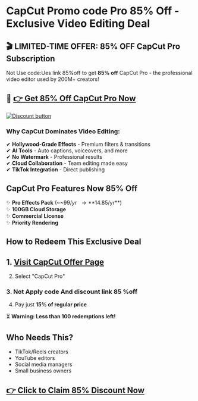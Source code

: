 
# CapCut Promo code  Pro 85% Off - Exclusive Video Editing Deal

## **🎬 LIMITED-TIME OFFER: 85% OFF CapCut Pro Subscription**  

Not Use code:Ues link 85%off to get **85% off** CapCut Pro - the professional video editor used by 200M+ creators!  

## 🔗 **[👉 Get 85% Off CapCut Pro Now](https://capcutaffiliateprogram.pxf.io/2agmGM)**  

[![Discount button](https://github.com/user-attachments/assets/d399b036-0978-458b-9f87-af821dd55d64)](https://capcutaffiliateprogram.pxf.io/2agmGM)

### **Why CapCut Dominates Video Editing:**  
✔ **Hollywood-Grade Effects** - Premium filters & transitions  
✔ **AI Tools** - Auto captions, voiceovers, and more  
✔ **No Watermark** - Professional results  
✔ **Cloud Collaboration** - Team editing made easy  
✔ **TikTok Integration** - Direct publishing  

## **CapCut Pro Features Now 85% Off**  
✨ **Pro Effects Pack** (~~$99/yr~~ → **$14.85/yr**)  
✨ **100GB Cloud Storage**  
✨ **Commercial License**  
✨ **Priority Rendering**  

## **How to Redeem This Exclusive Deal**  
## 1. **[Visit CapCut Offer Page](https://capcutaffiliateprogram.pxf.io/2agmGM)**  
2. Select "CapCut Pro"  
### 3. Not Apply code And discount link 85 %off
4. Pay just **15% of regular price**  

⏳ **Warning: Less than 100 redemptions left!**  

## **Who Needs This?**  
- TikTok/Reels creators  
- YouTube editors  
- Social media managers  
- Small business owners  

## **[👉 Click to Claim 85% Discount Now](https://capcutaffiliateprogram.pxf.io/2agmGM)**  


